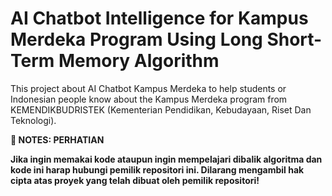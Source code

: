 # AI Chatbot Intelligence for Kampus Merdeka Program Using Long Short-Term Memory Algorithm

<p>This project about AI Chatbot Kampus Merdeka to help students or Indonesian people know about the Kampus Merdeka program from KEMENDIKBUDRISTEK (Kementerian Pendidikan, 
Kebudayaan, Riset Dan Teknologi).</p>

<b>📌 NOTES: PERHATIAN</b>

<b>Jika ingin memakai kode ataupun ingin mempelajari dibalik algoritma dan kode ini harap hubungi pemilik repositori ini. Dilarang mengambil hak cipta atas proyek yang telah dibuat oleh pemilik repositori!<b>
